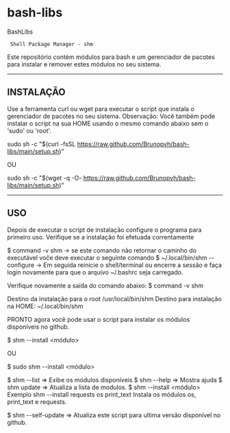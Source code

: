 # bash-libs
BashLibs

~~~~~~~~~~~~~~~~~~~~~~~~~~~~~~~~~~~~~~~~~~~~~~~~~~
 Shell Package Manager - shm
~~~~~~~~~~~~~~~~~~~~~~~~~~~~~~~~~~~~~~~~~~~~~~~~~~

Este repositório contém módulos para bash e um gerenciador de pacotes para instalar e remover estes módulos no seu sistema.

--------------------------------------------------
 INSTALAÇÃO
--------------------------------------------------
Use a ferramenta curl ou wget para executar o script que instala o gerenciador de pacotes no seu sistema.
Observação: Você também pode instalar o script na sua HOME usando o mesmo comando abaixo sem o 'sudo' ou 'root'.

 sudo sh -c "$(curl -fsSL https://raw.github.com/Brunopvh/bash-libs/main/setup.sh)" 
 
 OU
 
 sudo sh -c "$(wget -q -O- https://raw.github.com/Brunopvh/bash-libs/main/setup.sh)" 

--------------------------------------------------
 USO
--------------------------------------------------
 Depois de executar o script de instalação configure o 
 programa para primeiro uso.
   Verifique se a instalação foi efetuada correntamente
   
   $ command -v shm -> se este comando não retornar o caminho do executável voĉe deve executar o seguinte comando
   $ ~/.local/bin/shm --configure -> Em seguida reinicie o shell/terminal ou encerre a sessão e faça login novamente
   para que o arquivo ~/.bashrc seja carregado.
   
   Verifique novamente a saída do comando abaixo:
   $ command -v shm
  
   
Destino da instalação para o root /usr/local/bin/shm
Destino para instalação na HOME: ~/.local/bin/shm 

 PRONTO agora você pode usar o script para instalar os módulos disponíveis no
 github. 
 
 $ shm --install <módulo> 
 
 OU
 
 $ sudo shm --install <módulo>

 $ shm --list => Exibe os módulos disponíveis
 $ shm --help => Mostra ajuda
 $ shm update => Atualiza a lista de modulos.
 $ shm --install <módulo> Exemplo shm --install requests os print_text
                          Instala os módulos os, print_text e requests.

 $ shm --self-update => Atualiza este script para ultima versão disponível no github.
 
